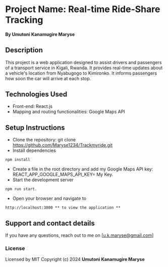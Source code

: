 # Project Name: Real-time Ride-Share Tracking
#### By **Umutoni Kanamugire Maryse**
## Description
This project is a web application designed to assist drivers and passengers of a transport service in Kigali, Rwanda. It provides real-time updates about a vehicle's location from Nyabugogo to Kimironko. It informs passengers how soon the car will arrive at each stop.
## Technologies Used
* Front-end: React.js
* Mapping and routing functionalities: Google Maps API
## Setup Instructions
* Clone the repository: git clone https://github.com/Maryse1234/Trackmyride.git
* Install dependencies
```console
npm install
```
* Create a file in the root directory and add my Google Maps API key: REACT_APP_GOOGLE_MAPS_API_KEY= My Key.
* Start the development server
```console
npm run start.
```
* Open your browser and navigate to
```console
http://localhost:3000 ** to view the application **
```
## Support and contact details
If you have any questions, reach out to me on [u.k.maryse@gmail.com]
### License
Licensed by MIT 
Copyright (c) 2024 **Umutoni Kanamugire Maryse**

